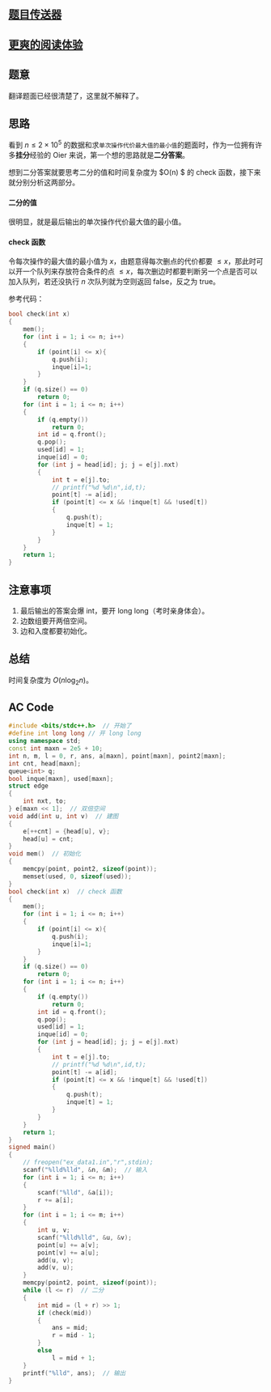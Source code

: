 ## [题目传送器](https://www.luogu.com.cn/problem/at_abc267_e)
## [更爽的阅读体验](https://yaohaoyou.blog.luogu.org/solution-at-abc267-e)

## 题意
翻译题面已经很清楚了，这里就不解释了。
## 思路
看到 $n \le 2 \times 10^5$ 的数据和求``单次操作代价最大值的最小值``的题面时，作为一位拥有许多**挂分**经验的 Oier 来说，第一个想的思路就是**二分答案**。

想到二分答案就要思考二分的值和时间复杂度为 $O(n) $ 的 check 函数，接下来就分别分析这两部分。

#### 二分的值
很明显，就是最后输出的单次操作代价最大值的最小值。
#### check 函数
令每次操作的最大值的最小值为 $x$，由题意得每次删点的代价都要 $\le x$，那此时可以开一个队列来存放符合条件的点 $\le x$，每次删边时都要判断另一个点是否可以加入队列，若还没执行 $n$ 次队列就为空则返回 false，反之为 true。

参考代码：
```cpp
bool check(int x)
{
    mem();
    for (int i = 1; i <= n; i++)
    {
        if (point[i] <= x){
            q.push(i);
            inque[i]=1;
        }
    }
    if (q.size() == 0)
        return 0;
    for (int i = 1; i <= n; i++)
    {
        if (q.empty())
            return 0;
        int id = q.front();
        q.pop();
        used[id] = 1;
        inque[id] = 0;
        for (int j = head[id]; j; j = e[j].nxt)
        {
            int t = e[j].to;
            // printf("%d %d\n",id,t);
            point[t] -= a[id];
            if (point[t] <= x && !inque[t] && !used[t])
            {
                q.push(t);
                inque[t] = 1;
            }
        }
    }
    return 1;
}
```
## 注意事项
1. 最后输出的答案会爆 int，要开 long long（考时亲身体会）。
2. 边数组要开两倍空间。
3. 边和入度都要初始化。

## 总结
时间复杂度为 $O(n \log_2n)$。

## AC Code
```cpp
#include <bits/stdc++.h>  // 开始了
#define int long long // 开 long long
using namespace std;
const int maxn = 2e5 + 10;
int n, m, l = 0, r, ans, a[maxn], point[maxn], point2[maxn];
int cnt, head[maxn];
queue<int> q;
bool inque[maxn], used[maxn];
struct edge
{
    int nxt, to;
} e[maxn << 1];  // 双倍空间
void add(int u, int v)  // 建图
{
    e[++cnt] = {head[u], v};
    head[u] = cnt;
}
void mem()  // 初始化
{
    memcpy(point, point2, sizeof(point));
    memset(used, 0, sizeof(used));
}
bool check(int x)  // check 函数
{
    mem();
    for (int i = 1; i <= n; i++)
    {
        if (point[i] <= x){
            q.push(i);
            inque[i]=1;
        }
    }
    if (q.size() == 0)
        return 0;
    for (int i = 1; i <= n; i++)
    {
        if (q.empty())
            return 0;
        int id = q.front();
        q.pop();
        used[id] = 1;
        inque[id] = 0;
        for (int j = head[id]; j; j = e[j].nxt)
        {
            int t = e[j].to;
            // printf("%d %d\n",id,t);
            point[t] -= a[id];
            if (point[t] <= x && !inque[t] && !used[t])
            {
                q.push(t);
                inque[t] = 1;
            }
        }
    }
    return 1;
}
signed main()
{
    // freopen("ex_data1.in","r",stdin);
    scanf("%lld%lld", &n, &m);  // 输入
    for (int i = 1; i <= n; i++)
    {
        scanf("%lld", &a[i]);
        r += a[i];
    }
    for (int i = 1; i <= m; i++)
    {
        int u, v;
        scanf("%lld%lld", &u, &v);
        point[u] += a[v];
        point[v] += a[u];
        add(u, v);
        add(v, u);
    }
    memcpy(point2, point, sizeof(point));
    while (l <= r)  // 二分
    {
        int mid = (l + r) >> 1;
        if (check(mid))
        {
            ans = mid;
            r = mid - 1;
        }
        else
            l = mid + 1;
    }
    printf("%lld", ans);  // 输出
}
```
